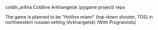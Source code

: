 coldln_arkha
Coldline Arkhangelsk (pygame project) repo

The game is planned to be "Hotline miami" (top-down shooter, TDS) in northwestern russian setting (Arkhangelsk)
(With Programists)
